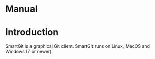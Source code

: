 # Manual

# Introduction

SmartGit is a graphical Git client.
SmartGit runs on Linux, MacOS and Windows (7 or
newer).
